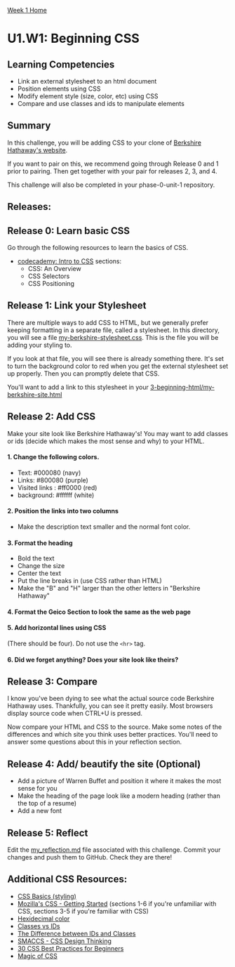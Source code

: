 [Week 1 Home](../)

# U1.W1: Beginning CSS

## Learning Competencies
- Link an external stylesheet to an html document
- Position elements using CSS
- Modify element style (size, color, etc) using CSS
- Compare and use classes and ids to manipulate elements

## Summary
In this challenge, you will be adding CSS to your clone of [Berkshire Hathaway's website](http://www.berkshirehathaway.com/).

If you want to pair on this, we recommend going through Release 0 and 1 prior to pairing. Then get together with your pair for releases 2, 3, and 4.

This challenge will also be completed in your phase-0-unit-1 repository.

## Releases:

## Release 0: Learn basic CSS

Go through the following resources to learn the basics of CSS.
- [codecademy: Intro to CSS](http://www.codecademy.com/en/tracks/web) sections:
    - CSS: An Overview
    - CSS Selectors
    - CSS Positioning

## Release 1: Link your Stylesheet

There are multiple ways to add CSS to HTML, but we generally prefer keeping formatting in a separate file, called a stylesheet. In this directory, you will see a file [my-berkshire-stylesheet.css](my-berkshire-stylesheet.css). This is the file you will be adding your styling to.

If you look at that file, you will see there is already something there. It's set to turn the background color to red when you get the external stylesheet set up properly. Then you can promptly delete that CSS.

You'll want to add a link to this stylesheet in your [3-beginning-html/my-berkshire-site.html](../3-beginning-html/my-berkshire-site.html)

## Release 2: Add CSS
Make your site look like Berkshire Hathaway's! You may want to add classes or ids (decide which makes the most sense and why) to your HTML.

#### 1. Change the following colors.
  - Text:  #000080 (navy)
  - Links: #800080 (purple)
  - Visited links : #ff0000 (red)
  - background: #ffffff (white)

#### 2. Position the links into two columns
  - Make the description text smaller and the normal font color.

#### 3. Format the heading
  - Bold the text
  - Change the size
  - Center the text
  - Put the line breaks in (use CSS rather than HTML)
  - Make the "B" and "H" larger than the other letters in "Berkshire Hathaway"

#### 4. Format the Geico Section to look the same as the web page

#### 5. Add horizontal lines using CSS
(There should be four). Do not use the `<hr>` tag.

#### 6. Did we forget anything? Does your site look like theirs?


## Release 3: Compare
I know you've been dying to see what the actual source code Berkshire Hathaway uses. Thankfully, you can see it pretty easily. Most browsers display source code when CTRL+U is pressed.

Now compare your HTML and CSS to the source. Make some notes of the differences and which site you think uses better practices. You'll need to answer some questions about this in your reflection section.

## Release 4: Add/ beautify the site (Optional)
  - Add a picture of Warren Buffet and position it where it makes the most sense for you
  - Make the heading of the page look like a modern heading (rather than the top of a resume)
  - Add a new font

## Release 5: Reflect
Edit the [my_reflection.md](my_reflection.md) file associated with this challenge. Commit your changes and push them to GitHub. Check they are there!

## Additional CSS Resources:

* [CSS Basics (styling) ](http://www.cssbasics.com/introduction-to-css/)
* [Mozilla's CSS - Getting Started](https://developer.mozilla.org/en-US/docs/Web/Guide/CSS/Getting_started) (sections 1-6 if you're unfamiliar with CSS, sections 3-5 if you're familiar with CSS)
* [Hexidecimal color](http://skillcrush.com/2012/05/07/hexadecimal/)
* [Classes vs IDs](http://skillcrush.com/2013/01/28/understanding-css-classes-vs-ids/)
* [The Difference between IDs and Classes](http://css-tricks.com/the-difference-between-id-and-class/)
* [SMACCS - CSS Design Thinking](https://smacss.com/book/categorizing)
* [30 CSS Best Practices for Beginners](http://code.tutsplus.com/tutorials/30-css-best-practices-for-beginners--net-6741)
* [Magic of CSS](http://adamschwartz.co/magic-of-css/)
